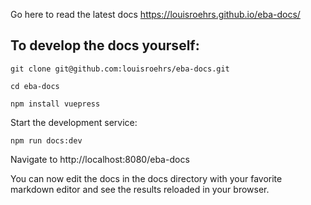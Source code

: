 
Go here to read the latest docs  https://louisroehrs.github.io/eba-docs/

## To develop the docs yourself:

`git clone git@github.com:louisroehrs/eba-docs.git`

`cd eba-docs`

`npm install vuepress`

Start the development service:

`npm run docs:dev`


Navigate to http://localhost:8080/eba-docs 

You can now edit the docs in the docs directory with your favorite markdown editor
and see the results reloaded in your browser.


